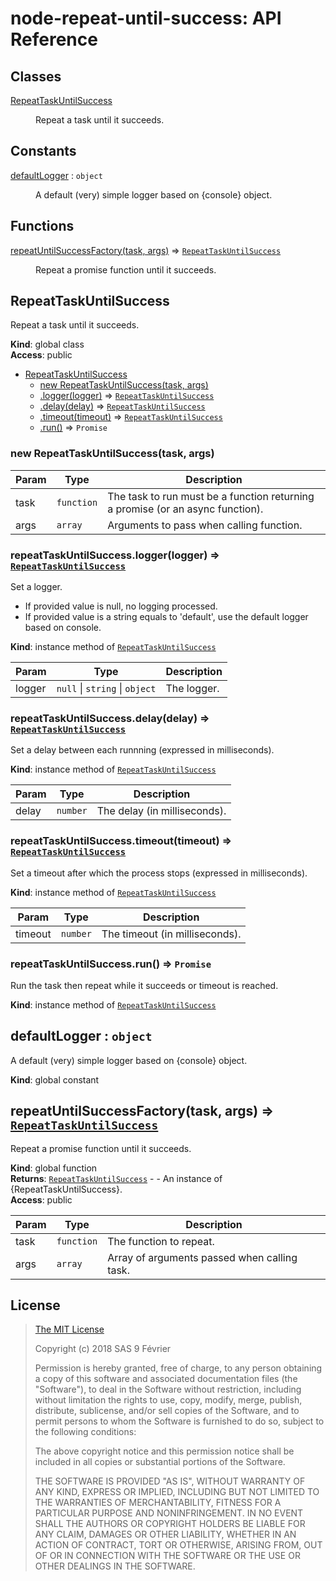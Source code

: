 # node-repeat-until-success: API Reference

## Classes

<dl>
<dt><a href="#RepeatTaskUntilSuccess">RepeatTaskUntilSuccess</a></dt>
<dd><p>Repeat a task until it succeeds.</p>
</dd>
</dl>

## Constants

<dl>
<dt><a href="#defaultLogger">defaultLogger</a> : <code>object</code></dt>
<dd><p>A default (very) simple logger based on {console} object.</p>
</dd>
</dl>

## Functions

<dl>
<dt><a href="#repeatUntilSuccessFactory">repeatUntilSuccessFactory(task, args)</a> ⇒ <code><a href="#RepeatTaskUntilSuccess">RepeatTaskUntilSuccess</a></code></dt>
<dd><p>Repeat a promise function until it succeeds.</p>
</dd>
</dl>

<a name="RepeatTaskUntilSuccess"></a>

## RepeatTaskUntilSuccess
Repeat a task until it succeeds.

**Kind**: global class  
**Access**: public  

* [RepeatTaskUntilSuccess](#RepeatTaskUntilSuccess)
    * [new RepeatTaskUntilSuccess(task, args)](#new_RepeatTaskUntilSuccess_new)
    * [.logger(logger)](#RepeatTaskUntilSuccess+logger) ⇒ [<code>RepeatTaskUntilSuccess</code>](#RepeatTaskUntilSuccess)
    * [.delay(delay)](#RepeatTaskUntilSuccess+delay) ⇒ [<code>RepeatTaskUntilSuccess</code>](#RepeatTaskUntilSuccess)
    * [.timeout(timeout)](#RepeatTaskUntilSuccess+timeout) ⇒ [<code>RepeatTaskUntilSuccess</code>](#RepeatTaskUntilSuccess)
    * [.run()](#RepeatTaskUntilSuccess+run) ⇒ <code>Promise</code>

<a name="new_RepeatTaskUntilSuccess_new"></a>

### new RepeatTaskUntilSuccess(task, args)

| Param | Type | Description |
| --- | --- | --- |
| task | <code>function</code> | The task to run must be a function returning a promise (or an async function). |
| args | <code>array</code> | Arguments to pass when calling function. |

<a name="RepeatTaskUntilSuccess+logger"></a>

### repeatTaskUntilSuccess.logger(logger) ⇒ [<code>RepeatTaskUntilSuccess</code>](#RepeatTaskUntilSuccess)
Set a logger.
 * If provided value is null, no logging processed.
 * If provided value is a string equals to 'default', use the default logger based on console.

**Kind**: instance method of [<code>RepeatTaskUntilSuccess</code>](#RepeatTaskUntilSuccess)  

| Param | Type | Description |
| --- | --- | --- |
| logger | <code>null</code> \| <code>string</code> \| <code>object</code> | The logger. |

<a name="RepeatTaskUntilSuccess+delay"></a>

### repeatTaskUntilSuccess.delay(delay) ⇒ [<code>RepeatTaskUntilSuccess</code>](#RepeatTaskUntilSuccess)
Set a delay between each runnning (expressed in milliseconds).

**Kind**: instance method of [<code>RepeatTaskUntilSuccess</code>](#RepeatTaskUntilSuccess)  

| Param | Type | Description |
| --- | --- | --- |
| delay | <code>number</code> | The delay (in milliseconds). |

<a name="RepeatTaskUntilSuccess+timeout"></a>

### repeatTaskUntilSuccess.timeout(timeout) ⇒ [<code>RepeatTaskUntilSuccess</code>](#RepeatTaskUntilSuccess)
Set a timeout after which the process stops (expressed in milliseconds).

**Kind**: instance method of [<code>RepeatTaskUntilSuccess</code>](#RepeatTaskUntilSuccess)  

| Param | Type | Description |
| --- | --- | --- |
| timeout | <code>number</code> | The timeout (in milliseconds). |

<a name="RepeatTaskUntilSuccess+run"></a>

### repeatTaskUntilSuccess.run() ⇒ <code>Promise</code>
Run the task then repeat while it succeeds or timeout is reached.

**Kind**: instance method of [<code>RepeatTaskUntilSuccess</code>](#RepeatTaskUntilSuccess)  
<a name="defaultLogger"></a>

## defaultLogger : <code>object</code>
A default (very) simple logger based on {console} object.

**Kind**: global constant  
<a name="repeatUntilSuccessFactory"></a>

## repeatUntilSuccessFactory(task, args) ⇒ [<code>RepeatTaskUntilSuccess</code>](#RepeatTaskUntilSuccess)
Repeat a promise function until it succeeds.

**Kind**: global function  
**Returns**: [<code>RepeatTaskUntilSuccess</code>](#RepeatTaskUntilSuccess) - - An instance of {RepeatTaskUntilSuccess}.  
**Access**: public  

| Param | Type | Description |
| --- | --- | --- |
| task | <code>function</code> | The function to repeat. |
| args | <code>array</code> | Array of arguments passed when calling task. |


## <a name="license"> License

>
> [The MIT License](https://opensource.org/licenses/MIT)
>
> Copyright (c) 2018 SAS 9 Février
>
> Permission is hereby granted, free of charge, to any person obtaining a copy
> of this software and associated documentation files (the "Software"), to deal
> in the Software without restriction, including without limitation the rights
> to use, copy, modify, merge, publish, distribute, sublicense, and/or sell
> copies of the Software, and to permit persons to whom the Software is
> furnished to do so, subject to the following conditions:
>
> The above copyright notice and this permission notice shall be included in all
> copies or substantial portions of the Software.
>
> THE SOFTWARE IS PROVIDED "AS IS", WITHOUT WARRANTY OF ANY KIND, EXPRESS OR
> IMPLIED, INCLUDING BUT NOT LIMITED TO THE WARRANTIES OF MERCHANTABILITY,
> FITNESS FOR A PARTICULAR PURPOSE AND NONINFRINGEMENT. IN NO EVENT SHALL THE
>AUTHORS OR COPYRIGHT HOLDERS BE LIABLE FOR ANY CLAIM, DAMAGES OR OTHER
> LIABILITY, WHETHER IN AN ACTION OF CONTRACT, TORT OR OTHERWISE, ARISING FROM,
> OUT OF OR IN CONNECTION WITH THE SOFTWARE OR THE USE OR OTHER DEALINGS IN THE
> SOFTWARE.
>
